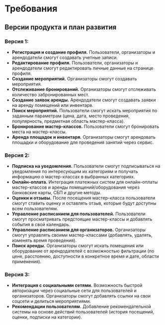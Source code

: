 # Требования

## Версии продукта и план развития

### Версия 1:
- **Регистрация и создание профиля.** Пользователи, организаторы и арендодатели смогут создавать учетные записи. 
- **Редактирование профиля.** Пользователи, организаторы и арендодатели смогут редактировать личные данные на странице профиля.
- **Создание мероприятий.** Организаторы смогут создавать мероприятия.
- **Отслеживание бронирований.** Организаторы смогут отслеживать количество забронированных мест.
- **Создание заявок аренды.** Арендодатели смогут создавать заявки на аренду помещений или инвентаря.
- **Поиск мероприятий.** Пользователи смогут искать мероприятия по заданным параметрам (цена, дата, место проведения, популярность, предметная область мастер-класса).
- **Бронирование мастер-классов.** Пользователи смогут бронировать места на мастер-классы.
- **Аренда площадок и инвентаря.** Организаторы смогут арендовать площадки и оборудование для проведения занятий через сервис.

### Версия 2:
- **Подписка на уведомления.** Пользователи смогут подписываться на уведомления по интересующим их категориям и получать информацию о мастер-классах в выбранных категориях.
- **Онлайн-оплата.** Интеграция платежных систем для онлайн-оплаты мастер-классов и аренды помещений/оборудования через банковские карты, СБП и другие методы.
- **Оценки и отзывы.** После посещения мастер-класса пользователи смогут ставить оценку и оставлять отзыв, которые будут доступны всем пользователям.
- **Управление расписанием для пользователей.** Пользователи смогут просматривать предстоящие мастер-классы и добавлять события в свой календарь.
- **Управление расписанием для организаторов.** Организаторы смогут управлять своими мастер-классами (добавлять, удалять, изменять время проведения).
- **Поиск аренды.** Организаторы смогут искать помещения или оборудование от арендодателей с возможностью фильтрации (по цене, расстоянию, доступности в конкретное время и дате, области применения).

### Версия 3:
- **Интеграция с социальными сетями.** Возможность быстрой авторизации через социальные сети для пользователей и организаторов. Организаторы смогут добавлять ссылки на свои соцсети и делиться мероприятиями.
- **Рекомендации пользователям.** Добавление рекомендательной системы на основе действий пользователей (история посещений, оценки, подписки на категории).
